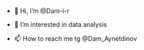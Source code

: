 - 👋 Hi, I’m @Dam-i-r
- 👀 I’m interested in data analysis

- 📫 How to reach me  tg @Dam_Aynetdinov


